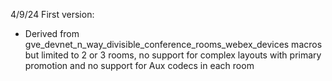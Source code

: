 4/9/24 First version:

- Derived from gve_devnet_n_way_divisible_conference_rooms_webex_devices macros but limited to 2 or 3 rooms, no support for complex layouts with primary promotion and no support for Aux codecs in each room
